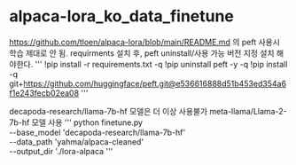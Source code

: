 # alpaca-lora_ko_data_finetune

https://github.com/tloen/alpaca-lora/blob/main/README.md 의 peft 사용시 학습 제대로 안 됨.
requirments 설치 후, peft uninstall/사용 가능 버전 지정 설치 해야한다.
'''
!pip install -r requirements.txt -q
!pip uninstall peft -y -q
!pip install -q git+https://github.com/huggingface/peft.git@e536616888d51b453ed354a6f1e243fecb02ea08
'''


decapoda-research/llama-7b-hf 모델은 더 이상 사용불가
meta-llama/Llama-2-7b-hf 모델 사용
'''
python finetune.py \
    --base_model 'decapoda-research/llama-7b-hf' \
    --data_path 'yahma/alpaca-cleaned' \
    --output_dir './lora-alpaca
'''

